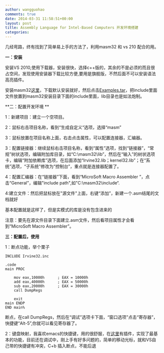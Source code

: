 ```yaml
---
author: wangguohao
comments: true
date: 2014-03-31 11:58:51+00:00
layout: post
title: Assembly Language for Intel-Based Computers 开发环境搭建
categories:
---
```


几经弯路，终有找到了简单易上手的方法了，利用masm32 和 vs 210 配合的用。

**一：安装**

安装VS 2010,使用下载器，安装很快，选择c++版的，其余的不是必须的而且很占空间，发现使用安装器下载比较方便,要用是旗舰版，不然后面不可以安装语法高亮插件。

安装masm32[这里](http://www.masm32.com/)，下载默认安装就好，然后点击[Examples.tar](http://linux323.tk/wp-content/uploads/2014/03/Examples.tar.gz)，把include里面文件放置到masm32安装目录下面的include里面，lib目录也是如法炮制。



**二：配置开发环境
**

1：新建项目：建立一个空项目。

2：鼠标右击项目名称，看到“生成自定义“选项，选择“masm”

3：鼠标放置在项目名称上面，右击点击属性，可以配置连接器，汇编器。

3：配置链接器：继续鼠标右击项目名称，看到“属性”选项，找到“链接器”，“常规”树状选项，编辑附加库目录，如“C:\masm32\lib”，然后在“输入”的树状选项卡，编辑“附加依赖库”选项，在后面添加“Irvine32.lib；kernel32.lib”；在“系统”选项，“子系统”修改为“控制台”，重点就是连接器配置了。

4：配置汇编器：在“链接器”下面，看到“MicroSoft Macro Assembler ”，点击“General”，编辑"include path",如"C:\masm32\include“.

4:建立文件：然后把鼠标放在"源文件"上面，右键“添加”，新建一个.asm结尾的文档就好

基本配置就是这样了，但是实模式的库是没有包含进来的

注意：要先在源文件目录下面建立.asm文件，然后看项目属性才会看到“MicroSoft Macro Assembler”。

**三：配置后，使用**

1：断点功能，举个栗子

    
    INCLUDE Irvine32.inc
    
    .code
    main PROC
    
    	mov eax,10000h		; EAX = 10000h
    	add eax,40000h		; EAX = 50000h
    	sub eax,20000h		; EAX = 30000h
        call DumpRegs
    
    	exit
    main ENDP
    END main%


断点，在call DumpRegs，然后在“调试”选项卡下面，“窗口选项”点击“寄存器”，快捷键“Alt-5”,你就可以看见寄存器了。

2：键盘映射，我喜欢emacs的快捷键，用的很舒服，在[这里](http://visualstudiogallery.msdn.microsoft.com/09dc58c4-6f47-413a-9176-742be7463f92/)有插件，实现了最基本的功能，目前还在调试中，刚上手有好多问题的，简单的移动光标，就和VS自己带的快捷键有冲突，C+b 插入断点，不能后退
